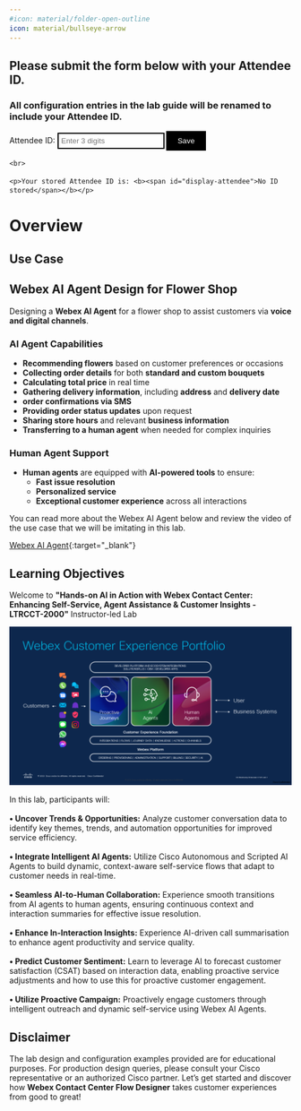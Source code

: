 ```yaml
---
#icon: material/folder-open-outline
icon: material/bullseye-arrow
---
```

<script>
    // Function to initialize and handle form submission
    function setupAttendeeForm() {
        const form = document.getElementById('attendee-form');
        const displayAttendee = document.getElementById('display-attendee');
        const attendeeInput = document.getElementById('attendee');

        // Load stored Attendee ID on page load
        const storedAttendeeID = localStorage.getItem('attendeeID');
        if (storedAttendeeID) {
            attendeeInput.value = storedAttendeeID;
            displayAttendee.textContent = storedAttendeeID;
        }

        // Restrict input to only allow three digits
        attendeeInput.addEventListener('input', function() {
            this.value = this.value.replace(/\D/g, '').slice(0, 3);
        });

        // Handle form submission
        form.addEventListener('submit', function(event) {
            event.preventDefault();
            const attendeeIDInput = attendeeInput.value;

            if (attendeeIDInput && attendeeIDInput.length === 3) {
                // Store the Attendee ID in local storage
                localStorage.setItem('attendeeID', attendeeIDInput);

                // Update the displayed Attendee ID
                displayAttendee.textContent = attendeeIDInput;
            } else {
                alert('Please enter exactly 3 digits.');
            }
        });
    }

    // Wait for the DOM content to be fully loaded
    document.addEventListener('DOMContentLoaded', setupAttendeeForm);
    
    document.addEventListener('DOMContentLoaded', function() {
        const attendeeID = localStorage.getItem('attendeeID') || 'Not Set';
        const attendeePlaceholder = document.getElementById('attendee-id-placeholder');

        if (attendeePlaceholder) {
            attendeePlaceholder.textContent = attendeeID;
        }
    });
</script>

<style>
    /* Style for the button */
    button {
        background-color: black;
        color: white;
        border: none;
        padding: 10px 20px;
        cursor: pointer;
    }

    /* Style for the input element */
    input[type="text"] {
        border: 2px solid black;
        padding: 5px;
    }
</style>

<!-- Markdown content with embedded HTML -->
<div>
    <h2>Please submit the form below with your Attendee ID.</h2> 
    <h3>All configuration entries in the lab guide will be renamed to include your Attendee ID.</h3>
    <form id="attendee-form">
        <label for="attendee">Attendee ID:</label>
        <input type="text" id="attendee" name="attendee" placeholder="Enter 3 digits" required>
        <button type="submit">Save</button>
    </form>

    <br>

    <p>Your stored Attendee ID is: <b><span id="display-attendee">No ID stored</span></b></p>
</div>

# Overview

## Use Case 

## Webex AI Agent Design for Flower Shop

Designing a **Webex AI Agent** for a flower shop to assist customers via **voice and digital channels**.

### AI Agent Capabilities

- **Recommending flowers** based on customer preferences or occasions  
- **Collecting order details** for both **standard and custom bouquets**  
- **Calculating total price** in real time  
- **Gathering delivery information**, including **address** and **delivery date**  
- **order confirmations via SMS**  
- **Providing order status updates** upon request  
- **Sharing store hours** and relevant **business information**  
- **Transferring to a human agent** when needed for complex inquiries  

### Human Agent Support

- **Human agents** are equipped with **AI-powered tools** to ensure:
  - **Fast issue resolution**  
  - **Personalized service**  
  - **Exceptional customer experience** across all interactions


You can read more about the Webex AI Agent below and review the video of the use case that we will be imitating in this lab. 

[Webex AI Agent](https://blog.webex.com/customer-experience/announcing-general-availability-of-webex-ai-agent-paving-way-new-era-cx/){:target="_blank"}



## Learning Objectives

Welcome to **"Hands-on AI in Action with Webex Contact Center: Enhancing Self-Service, Agent Assistance & Customer Insights - LTRCCT-2000"** Instructor-led Lab

![Profiles](../graphics/NewLab/Overview/1.1.png)

In this lab, participants will: <br><br>
 **• Uncover Trends & Opportunities:** Analyze customer conversation data to identify key themes, trends, and automation opportunities for improved service efficiency. <br><br>
 **• Integrate Intelligent AI Agents:** Utilize Cisco Autonomous and Scripted AI Agents to build dynamic, context-aware self-service flows that adapt to customer needs in real-time. <br><br>
**• Seamless AI-to-Human Collaboration:** Experience smooth transitions from AI agents to human agents, ensuring continuous context and interaction summaries for effective issue resolution. <br><br>
**• Enhance In-Interaction Insights:** Experience AI-driven call summarisation to enhance agent productivity and service quality. <br><br>
**• Predict Customer Sentiment:** Learn to leverage AI to forecast customer satisfaction (CSAT) based on interaction data, enabling proactive service adjustments and how to use this for proactive customer engagement. <br><br>
**• Utilize Proactive Campaign:** Proactively engage customers through intelligent outreach and dynamic self-service using Webex AI Agents.

    
## Disclaimer
The lab design and configuration examples provided are for educational purposes. For production design queries, please consult your Cisco representative or an authorized Cisco partner.
Let’s get started and discover how **Webex Contact Center Flow Designer** takes customer experiences from good to great!

